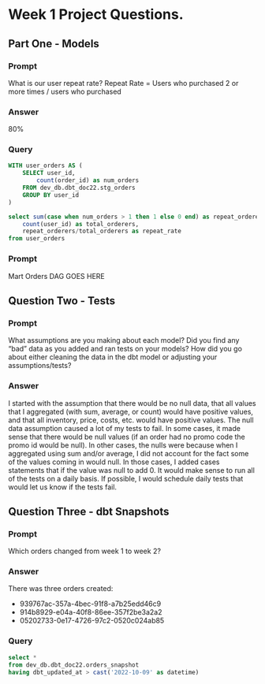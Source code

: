 # Week 1 Project Questions. 

## Part One - Models
### Prompt
What is our user repeat rate?
Repeat Rate = Users who purchased 2 or more times / users who purchased
### Answer
80%
### Query
```SQL
WITH user_orders AS (
    SELECT user_id,
        count(order_id) as num_orders
    FROM dev_db.dbt_doc22.stg_orders
    GROUP BY user_id
)

select sum(case when num_orders > 1 then 1 else 0 end) as repeat_orderers,
    count(user_id) as total_orderers,
    repeat_orderers/total_orderers as repeat_rate
from user_orders
```

### Prompt
Mart Orders
DAG GOES HERE

## Question Two - Tests
### Prompt
What assumptions are you making about each model? Did you find any “bad” data as you added and ran tests on your models? How did you go about either cleaning the data in the dbt model or adjusting your assumptions/tests?
### Answer
I started with the assumption that there would be no null data, that all values that I aggregated (with sum, average, or count) would have positive values, and that all inventory, price, costs, etc. would have positive values. The null data assumption caused a lot of my tests to fail. In some cases, it made sense that there would be null values (if an order had no promo code the promo id would be null). In other cases, the nulls were because when I aggregated using sum and/or average, I did not account for the fact some of the values coming in would null. In those cases, I added cases statements that if the value was null to add 0. It would make sense to run all of the tests on a daily basis. If possible, I would schedule daily tests that would let us know if the tests fail. 

## Question Three - dbt Snapshots
### Prompt
Which orders changed from week 1 to week 2? 
### Answer
There was three orders created:
- 939767ac-357a-4bec-91f8-a7b25edd46c9
- 914b8929-e04a-40f8-86ee-357f2be3a2a2
- 05202733-0e17-4726-97c2-0520c024ab85
### Query
```SQL
select *
from dev_db.dbt_doc22.orders_snapshot
having dbt_updated_at > cast('2022-10-09' as datetime)
```